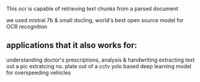 This ocr is capable of retrieving text chunks from a parsed document 

we used mistral 7b & small docling, world's best open source model for OCR recognition

applications that it also works for:
-------------------------------------------

understanding doctor's prescriptions, analysis & handwriting
extracting text out a pic
extratcing no. plate out of a cctv yolo based deep learning model for overspeeding vehicles
